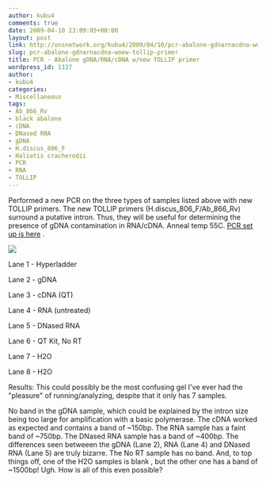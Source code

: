 ```yaml
---
author: kubu4
comments: true
date: 2009-04-10 23:09:05+00:00
layout: post
link: http://onsnetwork.org/kubu4/2009/04/10/pcr-abalone-gdnarnacdna-wnew-tollip-primer/
slug: pcr-abalone-gdnarnacdna-wnew-tollip-primer
title: PCR - Abalone gDNA/RNA/cDNA w/new TOLLIP primer
wordpress_id: 1137
author:
- kubu4
categories:
- Miscellaneous
tags:
- Ab_866_Rv
- black abalone
- cDNA
- DNased RNA
- gDNA
- H.discus_806_F
- Haliotis cracherodii
- PCR
- RNA
- TOLLIP
---
```


Performed a new PCR on the three types of samples listed above with new TOLLIP primers. The new TOLLIP primers (H.discus_806_F/Ab_866_Rv) surround a putative intron. Thus, they will be useful for determining the presence of gDNA contamination in RNA/cDNA. Anneal temp 55C. [PCR set up is here](http://eagle.fish.washington.edu/Arabidopsis/Notebook%20Workup%20Files/20090410-02.jpg) .

![](http://eagle.fish.washington.edu/Arabidopsis/20090413-01.JPG)

Lane 1 - Hyperladder

Lane 2 - gDNA

Lane 3 - cDNA (QT)

Lane 4 - RNA (untreated)

Lane 5 - DNased RNA

Lane 6 - QT Kit, No RT

Lane 7 - H2O

Lane 8 - H2O

Results: This could possibly be the most confusing gel I've ever had the "pleasure" of running/analyzing, despite that it only has 7 samples.

No band in the gDNA sample, which could be explained by the intron size being too large for amplification with a basic polymerase. The cDNA worked as expected and contains a band of ~150bp. The RNA sample has a faint band of ~750bp. The DNased RNA sample has a band of ~400bp. The differences seen betweeen the gDNA (Lane 2), RNA (Lane 4) and DNased RNA (Lane 5) are truly bizarre. The No RT sample has no band. And, to top things off, one of the H2O samples is blank , but the other one has a band of ~1500bp! Ugh. How is all of this even possible?
